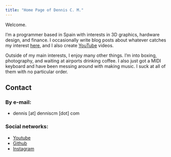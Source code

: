 ```yaml
---
title: "Home Page of Dennis C. M."
---
```


Welcome.

I’m a programmer based in Spain with interests in 3D graphics, hardware design, and finance. I occasionally write blog posts about whatever catches my interest [here](/blog/index.html), and I also create [YouTube](https://youtube.com/@denniscmcom) videos.

Outside of my main interests, I enjoy many other things. I’m into boxing, photography, and waiting at airports drinking coffee. I also just got a MIDI keyboard and have been messing around with making music. I suck at all of them with no particular order.

## Contact

### By e-mail:

- dennis [at] denniscm [dot] com

### Social networks:

- [Youtube](https://youtube.com/@denniscmcom)
- [Github](https://github.com/denniscmcom)
- [Instagram](https://instagram.com/denniscmcom)
